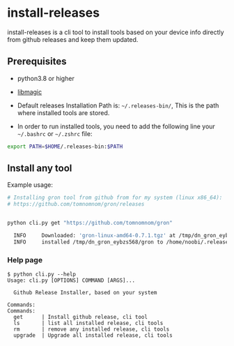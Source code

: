 # install-releases

install-releases is a cli tool to install tools based on your device info directly from github releases and keep them updated.


## Prerequisites

- python3.8 or higher

- [libmagic](https://github.com/ahupp/python-magic#installation)
- Default releases Installation Path is: `~/.releases-bin/`,
This is the path where installed tools are stored.

- In order to run installed tools, you need to add the following line your `~/.bashrc` or `~/.zshrc` file:

```bash
export PATH=$HOME/.releases-bin:$PATH
```


## Install any tool

Example usage:

```bash
# Installing gron tool from github from for my system (linux x86_64):
# https://github.com/tomnomnom/gron/releases


python cli.py get "https://github.com/tomnomnom/gron"

  INFO     Downloaded: 'gron-linux-amd64-0.7.1.tgz' at /tmp/dn_gron_eybzs568
  INFO     installed /tmp/dn_gron_eybzs568/gron to /home/noobi/.releases-bin/gron
```


### Help page

```
$ python cli.py --help
Usage: cli.py [OPTIONS] COMMAND [ARGS]...

  Github Release Installer, based on your system

Commands:
Commands:
  get      | Install github release, cli tool
  ls       | list all installed release, cli tools
  rm       | remove any installed release, cli tools
  upgrade  | Upgrade all installed release, cli tools
```
